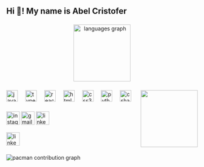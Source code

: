 <h2 align="left">Hi 👋! My name is Abel Cristofer</h2>

###

<div align="center">
  <img src="https://github-readme-stats.vercel.app/api/top-langs?username=cristofer3097&locale=en&hide_title=false&layout=compact&card_width=320&langs_count=5&theme=dracula&hide_border=false" height="150" alt="languages graph"  />
</div>

###

<img align="right" height="150" src="https://media2.giphy.com/media/v1.Y2lkPTc5MGI3NjExbTlydmZvZTFjbTNobnlmdGoyamhtcGEybHEwZDVqNnc5dzk5czNkeSZlcD12MV9pbnRlcm5hbF9naWZfYnlfaWQmY3Q9Zw/NDdiyWXm70ihG/giphy.gif"  />

###

<div align="left">
  <img src="https://cdn.jsdelivr.net/gh/devicons/devicon/icons/javascript/javascript-original.svg" height="30" alt="javascript logo"  />
  <img width="12" />
  <img src="https://cdn.jsdelivr.net/gh/devicons/devicon/icons/typescript/typescript-original.svg" height="30" alt="typescript logo"  />
  <img width="12" />
  <img src="https://cdn.jsdelivr.net/gh/devicons/devicon/icons/react/react-original.svg" height="30" alt="react logo"  />
  <img width="12" />
  <img src="https://cdn.jsdelivr.net/gh/devicons/devicon/icons/html5/html5-original.svg" height="30" alt="html5 logo"  />
  <img width="12" />
  <img src="https://cdn.jsdelivr.net/gh/devicons/devicon/icons/css3/css3-original.svg" height="30" alt="css3 logo"  />
  <img width="12" />
  <img src="https://cdn.jsdelivr.net/gh/devicons/devicon/icons/python/python-original.svg" height="30" alt="python logo"  />
  <img width="12" />
  <img src="https://cdn.jsdelivr.net/gh/devicons/devicon/icons/csharp/csharp-original.svg" height="30" alt="csharp logo"  />
</div>

###

<div align="left">
<a href="https://www.instagram.com/abel_cristofer" target="_blank">
  <img src="https://img.shields.io/static/v1?message=Instagram&logo=instagram&label=&color=E4405F&logoColor=white&labelColor=&style=for-the-badge" height="35" alt="instagram logo"  /></a>
<a href="mailto:cristofer3097@gmail.com" target="_blank">
  <img src="https://img.shields.io/static/v1?message=Gmail&logo=gmail&label=&color=D14836&logoColor=white&labelColor=&style=for-the-badge" height="35" alt="gmail logo"  /></a>
<a href="www.linkedin.com/in/abel-cristofer-hernández-bustos-102413128" target="_blank">
  <img src="https://img.shields.io/static/v1?message=LinkedIn&logo=linkedin&label=&color=0077B5&logoColor=white&labelColor=&style=for-the-badge" height="35" alt="linkedin logo"  /></a>

</div>
<br>
<a href=https://abel-cristofer.com" target="_blank">
<img src="https://miportafoliodigital.com/wp-content/uploads/2020/06/logoMiportafolio.png" height="35" alt="linkedin logo"  /></a>

###

<picture>
  <source media="(prefers-color-scheme: dark)" srcset="https://raw.githubusercontent.com/Cristofer3097/Cristofer3097/output/pacman-contribution-graph-dark.svg">
  <source media="(prefers-color-scheme: light)" srcset="https://raw.githubusercontent.com/Cristofer3097/Cristofer3097/output/pacman-contribution-graph.svg">
  <img alt="pacman contribution graph" src="https://raw.githubusercontent.com/Cristofer3097/Cristofer3097/output/pacman-contribution-graph.svg">
</picture>

###
